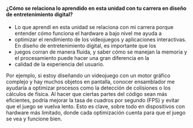 #### ¿Cómo se relaciona lo aprendido en esta unidad con tu carrera en diseño de entretenimiento digital? ####
- Lo que aprendí en esta unidad se relaciona con mi carrera porque entender cómo funciona el hardware a bajo nivel me ayuda a
- optimizar el rendimiento de los videojuegos y aplicaciones interactivas. En diseño de entretenimiento digital, es importante que los
- juegos corran de manera fluida, y saber cómo se manejan la memoria y el procesamiento puede hacer una gran diferencia en la
- calidad de la experiencia del usuario.

Por ejemplo, si estoy diseñando un videojuego con un motor gráfico complejo y hay muchos objetos en pantalla, conocer ensamblador 
me ayudaría a optimizar procesos como la detección de colisiones o los cálculos de física. Al hacer que ciertas partes del código
sean más eficientes, podría mejorar la tasa de cuadros por segundo (FPS) y evitar que el juego se vuelva lento. Esto es clave, 
sobre todo en dispositivos con hardware más limitado, donde cada optimización cuenta para que el juego se vea y funcione bien.

